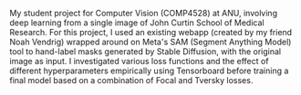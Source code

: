 My student project for Computer Vision (COMP4528) at ANU, involving deep learning from a single image of John Curtin School of Medical Research.
For this project, I used an existing webapp (created by my friend Noah Vendrig) wrapped around on Meta's SAM (Segment Anything Model) tool to hand-label masks generated by Stable Diffusion, with the original image as input. I investigated various loss functions and the effect of different hyperparameters empirically using Tensorboard before training a final model based on a combination of Focal and Tversky losses. 
